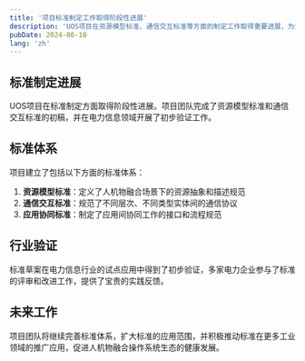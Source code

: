 ```yaml
---
title: '项目标准制定工作取得阶段性进展'
description: 'UOS项目在资源模型标准、通信交互标准等方面的制定工作取得重要进展，为生态建设奠定基础。'
pubDate: 2024-06-10
lang: 'zh'
---
```


## 标准制定进展

UOS项目在标准制定方面取得阶段性进展。项目团队完成了资源模型标准和通信交互标准的初稿，并在电力信息领域开展了初步验证工作。

## 标准体系

项目建立了包括以下方面的标准体系：

1. **资源模型标准**：定义了人机物融合场景下的资源抽象和描述规范
2. **通信交互标准**：规范了不同层次、不同类型实体间的通信协议
3. **应用协同标准**：制定了应用间协同工作的接口和流程规范

## 行业验证

标准草案在电力信息行业的试点应用中得到了初步验证，多家电力企业参与了标准的评审和改进工作，提供了宝贵的实践反馈。

## 未来工作

项目团队将继续完善标准体系，扩大标准的应用范围，并积极推动标准在更多工业领域的推广应用，促进人机物融合操作系统生态的健康发展。

